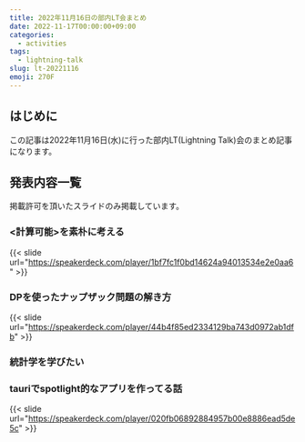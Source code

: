 ```yaml
---
title: 2022年11月16日の部内LT会まとめ
date: 2022-11-17T00:00:00+09:00
categories:
  - activities
tags:
  - lightning-talk
slug: lt-20221116
emoji: 270F
---
```


## はじめに

この記事は2022年11月16日(水)に行った部内LT(Lightning Talk)会のまとめ記事になります。

## 発表内容一覧

掲載許可を頂いたスライドのみ掲載しています。

### <計算可能>を素朴に考える

{{< slide url="https://speakerdeck.com/player/1bf7fc1f0bd14624a94013534e2e0aa6" >}}

### DPを使ったナップザック問題の解き方

{{< slide url="https://speakerdeck.com/player/44b4f85ed2334129ba743d0972ab1dfb" >}}

### 統計学を学びたい

### tauriでspotlight的なアプリを作ってる話

{{< slide url="https://speakerdeck.com/player/020fb06892884957b00e8886ead5de5c" >}}